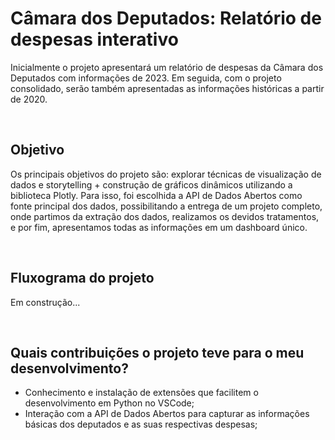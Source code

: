 # Câmara dos Deputados: Relatório de despesas interativo
Inicialmente o projeto apresentará um relatório de despesas da Câmara dos Deputados com informações de 2023. Em seguida, com o projeto consolidado, serão também apresentadas as informações históricas a partir de 2020.

</br>

## Objetivo
Os principais objetivos do projeto são: explorar técnicas de visualização de dados e storytelling + construção de gráficos dinâmicos utilizando a biblioteca Plotly. Para isso, foi escolhida a <a style="text-decoration: none;" href="https://dadosabertos.camara.leg.br/swagger/api.html">API de Dados Abertos</a> 
como fonte principal dos dados, possibilitando a entrega de um projeto completo, onde partimos da extração dos dados, realizamos os devidos tratamentos, e por fim, apresentamos todas as informações em um dashboard único.

</br>

## Fluxograma do projeto
Em construção...

</br>

## Quais contribuições o projeto teve para o meu desenvolvimento?
- Conhecimento e instalação de extensões que facilitem o desenvolvimento em Python no VSCode;
- Interação com a API de Dados Abertos para capturar as informações básicas dos deputados e as suas respectivas despesas;
